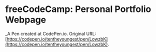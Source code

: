 # freeCodeCamp: Personal Portfolio Webpage
 _A Pen created at CodePen.io. Original URL: [https://codepen.io/tentheyoungest/pen/LowzbK](https://codepen.io/tentheyoungest/pen/LowzbK).

 